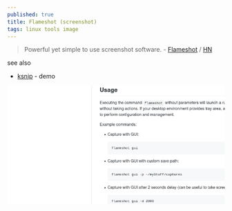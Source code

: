 ```yaml
---
published: true
title: Flameshot (screenshot)
tags: linux tools image
---
```

> Powerful yet simple to use screenshot software. - [Flameshot](https://github.com/flameshot-org/flameshot/) / [HN](https://news.ycombinator.com/item?id=26113753)

see also
- [ksnip](https://www.youtube.com/watch?v=i0AMdQADFp4) - demo

![caption](https://raw.githubusercontent.com/flameshot-org/flameshot/master/data/img/preview/animatedUsage.gif)
